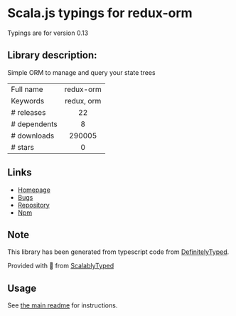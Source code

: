 
# Scala.js typings for redux-orm

Typings are for version 0.13

## Library description:
Simple ORM to manage and query your state trees

|                    |                 |
| ------------------ | :-------------: |
| Full name          | redux-orm |
| Keywords           | redux, orm |
| # releases         | 22 |
| # dependents       | 8 |
| # downloads        | 290005 |
| # stars            | 0 |

## Links
- [Homepage](https://redux-orm.github.io/redux-orm)
- [Bugs](https://github.com/redux-orm/redux-orm/issues)
- [Repository](https://github.com/redux-orm/redux-orm)
- [Npm](https://www.npmjs.com/package/redux-orm)
    


## Note
This library has been generated from typescript code from [DefinitelyTyped](https://definitelytyped.org).

Provided with :purple_heart: from [ScalablyTyped](https://github.com/oyvindberg/ScalablyTyped)

## Usage
See [the main readme](../../readme.md) for instructions.


